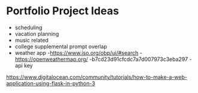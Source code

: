 
# Portfolio Project Ideas

- scheduling
- vacation planning
- music related
- college supplemental prompt overlap
- weather app 
    -https://www.iso.org/obp/ui/#search
    -https://openweathermap.org/
    -b7cd23d91cfcdc7a7d007973c3eba297 - api key

https://www.digitalocean.com/community/tutorials/how-to-make-a-web-application-using-flask-in-python-3
